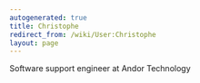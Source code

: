 ```yaml
---
autogenerated: true
title: Christophe
redirect_from: /wiki/User:Christophe
layout: page
---
```


Software support engineer at Andor Technology
